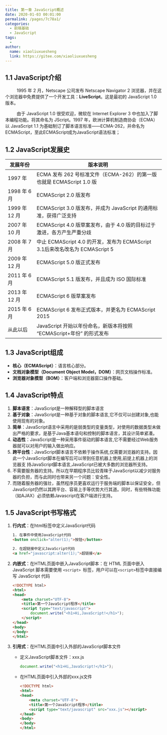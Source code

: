 ```yaml
---
title: 第一章 JavaScript概述
date: 2020-01-03 00:01:00
permalink: /pages/7c78a1/
categories:
  - 前端基础
  - JavaScript
tags:
  - 
author: 
  name: xiaoliuxuesheng
  link: https://gitee.com/xiaoliuxuesheng
---
```


## 1.1 JavaScript介绍

<span style="margin-left: 33px;">&nbsp;</span>1995 年 2 月，Netscape 公司发布 Netscape Navigator 2 浏览器，并在这个浏览器中免费提供了一个开发工具：**LiveScript**。这是最初的 JavaScript 1.0 版本。

<span style="margin-left: 33px;">&nbsp;</span>由于 JavaScript 1.0 很受欢迎，微软在 Internet Explorer 3 中也加入了脚本编程功能。将其命名为 JScript。1997 年，欧洲计算机制造商协会（ECMA）以 JavaScript 1.1 为基础制订了脚本语言标准——ECMA-262，并命名为 ECMAScript，至此ECMAScript成为JavaScript语法标准；

## 1.2 JavaScript发展史

| 发展年份      | 版本说明                                                     |
| ------------- | ------------------------------------------------------------ |
| 1997 年       | ECMA 发布 262 号标准文件（ECMA-262）的第一版也就是 ECMAScript 1.0 版 |
| 1998 年 6 月  | ECMAScript 2.0 版发布                                        |
| 1999 年 12 月 | ECMAScript 3.0 版发布，并成为 JavaScript 的通用标准，获得广泛支持 |
| 2007 年 10 月 | ECMAScript 4.0 版草案发布，由于 4.0 版的目标过于激进，各方产生严重分歧 |
| 2008 年 7月   | 中止 ECMAScript 4.0 的开发，发布为 ECMAScript 3.1后来改名改名为 ECMAScript 5 |
| 2009 年 12 月 | ECMAScript 5.0 版正式发布                                    |
| 2011 年 6 月  | ECMAScript 5.1 版发布，并且成为 ISO 国际标准                 |
| 2013 年 12 月 | ECMAScript 6 版草案发布                                      |
| 2015 年 6 月  | ECMAScript 6 发布正式版本，并更名为 ECMAScript 2015          |
| 从此以后      | JavaScript 开始以年份命名，新版本将按照 “ECMAScript+年份” 的形式发布 |

## 1.3 JavaScript组成

- **核心（ECMAScript）**：语言核心部分。
- **文档对象模型（Document Object Model，DOM）**：网页文档操作标准。
- **浏览器对象模型（BOM）**：客户端和浏览器窗口操作基础。

## 1.4 JavaScript特点

1. **脚本语言**：JavaScript是一种解释型的脚本语言
2. **基于对象**：JavaScript是一种基于对象的脚本语言,它不仅可以创建对象,也能使用现有的对象。
3. **简单**：JavaScript语言中采用的是弱类型的变量类型，对使用的数据类型未做出严格的要求，是基于Java基本语句和控制的脚本语言，其设计简单紧凑。
4. **动态性**：JavaScript是一种采用事件驱动的脚本语言,它不需要经过Web服务器就可以对用户的输入做出响应。
5. **跨平台性**：JavaScript脚本语言不依赖于操作系统,仅需要浏览器的支持。因此一个JavaScript脚本在编写后可以带到任意机器上使用,前提上机器上的浏览器支 持JavaScript脚本语言,JavaScript已被大多数的浏览器所支持。
6. 不需要服务器的支持。所以在早期程序员比较青睐于JavaScript以减少对服务器的负担，而与此同时也带来另一个问题：安全性。
7. 而随着服务器的强壮，虽然程序员更喜欢运行于服务端的脚本以保证安全，但JavaScript仍然以其跨平台、容易上手等优势大行其道。同时，有些特殊功能（如AJAX）必须依赖Javascript在客户端进行支持。

## 1.5 JavaScript书写格式

1. **行内式**：在html标签中定义JavaScript代码

   ```html
   1. 在事件中使用JavaScript代码
   <button onclick="alter(1);">按钮</button>
   
   2. 在超链接中定义JavaScript代码
   <a href="javascript:alter(1);">超链接</a>
   ```

2. **内嵌式**：在HTML页面中嵌入JavaScript脚本：在 HTML 页面中嵌入 JavaScript 脚本需要使用 `<script> `标签，用户可以在` <script> `标签中直接编写 JavaScript 代码

   ```html
   <!DOCTYPE html>
   <html>
   <head>
       <meta charset="UTF-8">
       <title>第一个JavaScript程序</title>
       <script type="text/javascript">
           document.write("<h1>Hi,JavaScript!</h1>");
       </script>
   </head>
   <body>
   </body>
   </html>
   ```

3. **引用式**：在HTML页面中引入外部的JavaScript脚本文件

   - 定义JavaScript脚本文件：xxx.js

     ```js
     document.write("<h1>Hi,JavaScript!</h1>");
     ```

   - 在HTML页面中引入外部的xxx.js文件

     ```html
     <!DOCTYPE html>
     <html>
     <head>
         <meta charset="UTF-8">
         <title>第一个JavaScript程序</title>
         <script type="text/javascript" src="xxx.js"></script>
     </head>
     <body>
     </body>
     </html>
     ```
